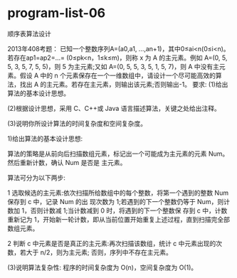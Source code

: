 # program-list-06
顺序表算法设计

2013年408考题：
已知一个整数序列A=(a0,a1, ...,an+1)，其中0≤ai<n(0≤i<n)。若存在ap1=ap2=...= (0≤pk<n，1≤k≤m)，则称 x 为 A 的主元素。例如 A=(0, 5, 5, 3, 5, 7, 5, 5)，则 5 为主元素;又如 A=(0, 5, 5, 3, 5, 1, 5, 7)，则 A 中没有主元素。假设 A 中的 n 个元素保存在一个一维数组中，请设计一个尽可能高效的算法，找出 A 的主元素。若存在主元素，则输出该元素;否则输出-1。
要求: 
(1)给出算法的基本设计思想。

(2)根据设计思想，采用 C、C++或 Java 语言描述算法，关键之处给出注释。 

(3)说明你所设计算法的时间复杂度和空间复杂度。

1)给出算法的基本设计思想:

算法的策略是从前向后扫描数组元素，标记出一个可能成为主元素的元素 Num。然后重新计数，确认 Num 是否是 主元素。

算法可分为以下两步:

1 选取候选的主元素:依次扫描所给数组中的每个整数，将第一个遇到的整数 Num 保存到 c 中，记录 Num 的出 现次数为 1;若遇到的下一个整数仍等于 Num，则计数加 1，否则计数减 1;当计数减到 0 时，将遇到的下一个整数保 存到 c 中，计数重新记为 1，开始新一轮计数，即从当前位置开始重复上述过程，直到扫描完全部数组元素。

2 判断 c 中元素是否是真正的主元素:再次扫描该数组，统计 c 中元素出现的次数，若大于 n/2，则为主元素; 否则，序列中不存在主元素。


(3)说明算法复杂性:
程序的时间复杂度为 O(n)，空间复杂度为 O(1)。
